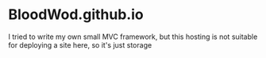 # BloodWod.github.io
I tried to write my own small MVC framework, but this hosting is not suitable for deploying a site here, so it's just storage
